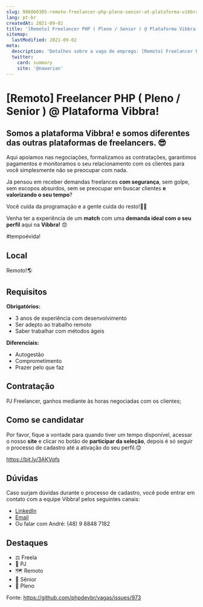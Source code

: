 ```yaml
---
slug: 986860305-remoto-freelancer-php-pleno-senior-at-plataforma-vibbra
lang: pt-br
createdAt: 2021-09-02
title: '[Remoto] Freelancer PHP ( Pleno / Senior ) @ Plataforma Vibbra! - Vaga de Emprego'
sitemap:
  lastModified: 2021-09-02
meta:
  description: 'Detalhes sobre a vaga de emprego: [Remoto] Freelancer PHP ( Pleno / Senior ) @ Plataforma Vibbra!'
  twitter:
    card: summary
    site: '@nawarian'
---
```


# [Remoto] Freelancer PHP ( Pleno / Senior ) @ Plataforma Vibbra!

## Somos a plataforma Vibbra! e **somos diferentes** das outras plataformas de **freelancers**. 😎

Aqui apoiamos nas negociações, formalizamos as contratações, garantimos pagamentos e monitoramos o seu relacionamento com os clientes para você simplesmente não se preocupar com nada.

Já pensou em receber demandas freelances **com segurança**, sem golpe, sem escopos absurdos, sem se preocupar em buscar clientes **e valorizando o seu tempo**?

Você cuida da programação e a gente cuida do resto!🤝😊

Venha ter a experiência de um **match** com uma **demanda ideal com o seu perfil** aqui na **Vibbra!** 😍

#tempoévida!

## Local

Remoto!🌎

## Requisitos

**Obrigatórios:**
- 3 anos de experiência com desenvolvimento
- Ser adepto ao trabalho remoto
- Saber trabalhar com métodos ágeis

**Diferenciais:**
- Autogestão
- Comprometimento
- Prazer pelo que faz

## Contratação

PJ Freelancer, ganhos mediante às horas negociadas com os clientes;

## Como se candidatar

Por favor, fique a vontade para quando tiver um tempo disponível, acessar o nosso **site** e clicar no botão de **participar da seleção**, depois é só seguir o processo de cadastro até a ativação do seu perfil.😊

https://bit.ly/3AKVqfs

## Dúvidas

Caso surjam dúvidas durante o processo de cadastro, você pode entrar em contato com a equipe Vibbra! pelos seguintes canais:

- [LinkedIn](https://www.linkedin.com/in/andremacieln/)
- [Email](andre.nuernberg@vibbra.com.br)
- Ou falar com André: (48) 9 8848 7182

## Destaques

- ⚖️ Freela
- 🤝 PJ
- 🗺️ Remoto
- 👴 Sênior
- 👨 Pleno

Fonte: https://github.com/phpdevbr/vagas/issues/973